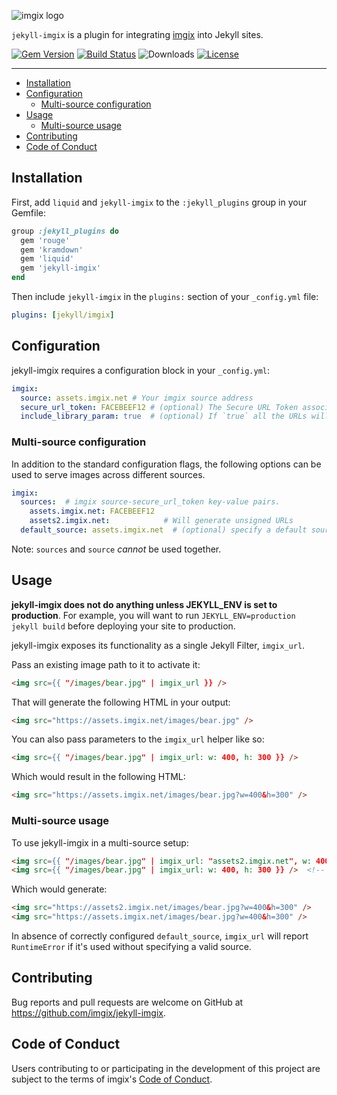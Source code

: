 <!-- ix-docs-ignore -->
![imgix logo](https://assets.imgix.net/sdk-imgix-logo.svg)

`jekyll-imgix` is a plugin for integrating [imgix](https://www.imgix.com) into Jekyll sites.

[![Gem Version](https://img.shields.io/gem/v/jekyll-imgix.svg)](https://rubygems.org/gems/jekyll-imgix)
[![Build Status](https://travis-ci.org/imgix/jekyll-imgix.svg)](https://travis-ci.org/imgix/jekyll-imgix)
![Downloads](https://img.shields.io/gem/dt/jekyll-imgix)
[![License](https://img.shields.io/github/license/imgix/drift)](https://github.com/imgix/jekyll-imgix/blob/master/LICENSE)

---
<!-- /ix-docs-ignore -->

- [Installation](#installation)
- [Configuration](#configuration)
  - [Multi-source configuration](#multi-source-configuration)
- [Usage](#usage)
  - [Multi-source usage](#multi-source-usage)
- [Contributing](#contributing)
- [Code of Conduct](#code-of-conduct)

## Installation

First, add `liquid` and `jekyll-imgix` to the `:jekyll_plugins` group in your Gemfile:

```rb
group :jekyll_plugins do
  gem 'rouge'
  gem 'kramdown'
  gem 'liquid'
  gem 'jekyll-imgix'
end
```

Then include `jekyll-imgix` in the `plugins:` section of your `_config.yml` file:

``` yaml
plugins: [jekyll/imgix]
```

## Configuration

jekyll-imgix requires a configuration block in your `_config.yml`:

```yaml
imgix:
  source: assets.imgix.net # Your imgix source address
  secure_url_token: FACEBEEF12 # (optional) The Secure URL Token associated with your source
  include_library_param: true  # (optional) If `true` all the URLs will include `ixlib` parameter
```

### Multi-source configuration

In addition to the standard configuration flags, the following options can be used to serve images across different sources.

```yaml
imgix:
  sources:  # imgix source-secure_url_token key-value pairs.
    assets.imgix.net: FACEBEEF12
    assets2.imgix.net:            # Will generate unsigned URLs
  default_source: assets.imgix.net  # (optional) specify a default source for generating URLs.
```

Note: `sources` and `source` *cannot* be used together.

## Usage

**jekyll-imgix does not do anything unless JEKYLL_ENV is set to production**. For example,
you will want to run `JEKYLL_ENV=production jekyll build` before deploying your site to
production.

jekyll-imgix exposes its functionality as a single Jekyll Filter, `imgix_url`.

Pass an existing image path to it to activate it:

```html
<img src={{ "/images/bear.jpg" | imgix_url }} />
```

That will generate the following HTML in your output:

```html
<img src="https://assets.imgix.net/images/bear.jpg" />
```

You can also pass parameters to the `imgix_url` helper like so:

```html
<img src={{ "/images/bear.jpg" | imgix_url: w: 400, h: 300 }} />
```

Which would result in the following HTML:

```html
<img src="https://assets.imgix.net/images/bear.jpg?w=400&h=300" />
```

### Multi-source usage

To use jekyll-imgix in a multi-source setup:

```html
<img src={{ "/images/bear.jpg" | imgix_url: "assets2.imgix.net", w: 400, h: 300 }} />
<img src={{ "/images/bear.jpg" | imgix_url: w: 400, h: 300 }} />  <!-- will use default_source from config -->
```

Which would generate:

```html
<img src="https://assets2.imgix.net/images/bear.jpg?w=400&h=300" />
<img src="https://assets.imgix.net/images/bear.jpg?w=400&h=300" />
```

In absence of correctly configured `default_source`, `imgix_url` will report `RuntimeError` if it's used without specifying a valid source.

## Contributing

Bug reports and pull requests are welcome on GitHub at https://github.com/imgix/jekyll-imgix.

## Code of Conduct
Users contributing to or participating in the development of this project are subject to the terms of imgix's [Code of Conduct](https://github.com/imgix/code-of-conduct).
